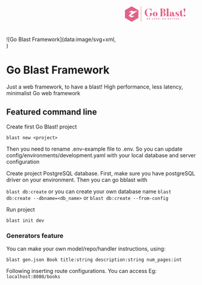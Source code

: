 ![Go Blast Framework](data:image/svg+xml,<svg style="width:15em;" xmlns:mydata="http://www.w3.org/2000/svg" mydata:contrastcolor="ffffff" mydata:template="Contrast" mydata:presentation="2.5" mydata:layouttype="undefined" mydata:specialfontid="undefined" mydata:id1="640" mydata:id2="209" mydata:companyname="Go Blast!" mydata:companytagline="Do less, do better" version="1.1" xmlns="http://www.w3.org/2000/svg" xmlns:xlink="http://www.w3.org/1999/xlink" viewBox="0 45 550 380"><g fill="#e06287" fill-rule="none" stroke="none" stroke-width="1" stroke-linecap="butt" stroke-linejoin="miter" stroke-miterlimit="10" stroke-dasharray="" stroke-dashoffset="0" font-family="none" font-weight="none" font-size="none" text-anchor="none" style="mix-blend-mode: normal"><g data-paper-data="{&quot;isGlobalGroup&quot;:true,&quot;bounds&quot;:{&quot;x&quot;:64.99999999999999,&quot;y&quot;:181.21476832959485,&quot;width&quot;:420,&quot;height&quot;:107.5704633408103}}"><g data-paper-data="{&quot;isSecondaryText&quot;:true}" fill-rule="nonzero"><path d="M220.2955,263.48726h-2.9663c-0.38902,0 -0.52275,0.13373 -0.52275,0.51059v7.61025c0,0.37687 0.13373,0.51059 0.52275,0.51059h2.9663c2.39492,0 3.73218,-1.31295 3.73218,-3.40395v-1.82354c0,-2.10315 -1.33726,-3.40395 -3.73218,-3.40395zM221.62061,266.92768v1.7506c0,0.86314 -0.42549,1.31295 -1.41021,1.31295h-0.99687v-4.3765h0.99687c0.98471,0 1.41021,0.44981 1.41021,1.31295z" data-paper-data="{&quot;glyphName&quot;:&quot;D&quot;,&quot;glyphIndex&quot;:0,&quot;firstGlyphOfWord&quot;:true,&quot;word&quot;:1}"></path><path d="M231.81732,266.70885v2.18825c0,2.10315 1.33726,3.40395 3.74434,3.40395c2.39492,0 3.73218,-1.30079 3.73218,-3.40395v-2.18825c0,-2.10315 -1.33726,-3.40395 -3.73218,-3.40395c-2.40708,0 -3.74434,1.30079 -3.74434,3.40395zM236.88676,266.59944v2.40708c0,0.76589 -0.48628,1.16707 -1.32511,1.16707c-0.85099,0 -1.33726,-0.40118 -1.33726,-1.16707v-2.40708c0,-0.76589 0.48628,-1.16707 1.33726,-1.16707c0.83883,0 1.32511,0.40118 1.32511,1.16707z" data-paper-data="{&quot;glyphName&quot;:&quot;O&quot;,&quot;glyphIndex&quot;:1,&quot;lastGlyphOfWord&quot;:true,&quot;word&quot;:1}"></path><path d="M255.69293,263.48726h-1.37374c-0.38902,0 -0.52275,0.13373 -0.52275,0.51059v7.61025c0,0.37687 0.13373,0.51059 0.52275,0.51059h4.81415c0.37687,0 0.51059,-0.13373 0.51059,-0.51059v-1.10628c0,-0.38902 -0.13373,-0.51059 -0.51059,-0.51059h-2.92982v-5.99338c0,-0.37687 -0.12157,-0.51059 -0.51059,-0.51059z" data-paper-data="{&quot;glyphName&quot;:&quot;L&quot;,&quot;glyphIndex&quot;:2,&quot;firstGlyphOfWord&quot;:true,&quot;word&quot;:2}"></path><path d="M272.41906,263.48726h-5.09376c-0.38902,0 -0.52275,0.13373 -0.52275,0.51059v7.61025c0,0.37687 0.13373,0.51059 0.52275,0.51059h5.20317c0.37687,0 0.51059,-0.13373 0.51059,-0.51059v-1.10628c0,-0.38902 -0.13373,-0.51059 -0.51059,-0.51059h-3.31885v-1.16707h2.56512c0.38902,0 0.52275,-0.13373 0.52275,-0.52275v-1.09413c0,-0.37687 -0.13373,-0.51059 -0.52275,-0.51059h-2.56512v-1.08197h3.20943c0.38902,0 0.52275,-0.13373 0.52275,-0.52275v-1.09413c0,-0.37687 -0.13373,-0.51059 -0.52275,-0.51059z" data-paper-data="{&quot;glyphName&quot;:&quot;E&quot;,&quot;glyphIndex&quot;:3,&quot;word&quot;:2}"></path><path d="M280.34236,266.02806c0,2.35845 1.99374,2.61374 3.4161,2.80825c0.80236,0.10941 1.42236,0.24314 1.42236,0.71726c0,0.52275 -0.48628,0.69295 -1.30079,0.69295c-0.68079,0 -1.15491,-0.21883 -1.37374,-0.64432c-0.18235,-0.35255 -0.35255,-0.38902 -0.71726,-0.26745l-1.14275,0.41334c-0.35255,0.13373 -0.46196,0.30392 -0.32824,0.66863c0.46196,1.26432 1.72629,1.88433 3.53767,1.88433c2.15178,0 3.76865,-0.98471 3.76865,-2.77178c0,-2.29766 -1.82354,-2.63806 -3.23375,-2.83257c-0.8753,-0.10941 -1.59256,-0.21883 -1.59256,-0.74157c0,-0.42549 0.32824,-0.63216 1.15491,-0.63216c0.55922,0 0.99687,0.1702 1.22785,0.63216c0.19451,0.35255 0.32824,0.40118 0.65648,0.2553l1.21569,-0.52275c0.36471,-0.14588 0.46196,-0.32824 0.29177,-0.68079c-0.57138,-1.16707 -1.59256,-1.70197 -3.39179,-1.70197c-2.32198,0 -3.61061,1.11844 -3.61061,2.72316z" data-paper-data="{&quot;glyphName&quot;:&quot;S&quot;,&quot;glyphIndex&quot;:4,&quot;word&quot;:2}"></path><path d="M295.07606,266.02806c0,2.35845 1.99374,2.61374 3.4161,2.80825c0.80236,0.10941 1.42236,0.24314 1.42236,0.71726c0,0.52275 -0.48628,0.69295 -1.30079,0.69295c-0.68079,0 -1.15491,-0.21883 -1.37374,-0.64432c-0.18235,-0.35255 -0.35255,-0.38902 -0.71726,-0.26745l-1.14275,0.41334c-0.35255,0.13373 -0.46196,0.30392 -0.32824,0.66863c0.46196,1.26432 1.72629,1.88433 3.53767,1.88433c2.15178,0 3.76865,-0.98471 3.76865,-2.77178c0,-2.29766 -1.82354,-2.63806 -3.23375,-2.83257c-0.8753,-0.10941 -1.59256,-0.21883 -1.59256,-0.74157c0,-0.42549 0.32824,-0.63216 1.15491,-0.63216c0.55922,0 0.99687,0.1702 1.22785,0.63216c0.19451,0.35255 0.32824,0.40118 0.65648,0.2553l1.21569,-0.52275c0.36471,-0.14588 0.46196,-0.32824 0.29177,-0.68079c-0.57138,-1.16707 -1.59256,-1.70197 -3.39179,-1.70197c-2.32198,0 -3.61061,1.11844 -3.61061,2.72316z" data-paper-data="{&quot;glyphName&quot;:&quot;S&quot;,&quot;glyphIndex&quot;:5,&quot;word&quot;:2}"></path><path d="M310.32894,273.13988l0.89961,-2.66237c0.13373,-0.38902 0.02431,-0.62 -0.47412,-0.62h-1.1306c-0.42549,0 -0.57138,0.1702 -0.62,0.62l-0.34039,2.77178c-0.02431,0.27961 0.03647,0.35255 0.34039,0.35255h0.68079c0.37687,0 0.52275,-0.13373 0.64432,-0.46196z" data-paper-data="{&quot;glyphName&quot;:&quot;,&quot;,&quot;glyphIndex&quot;:6,&quot;lastGlyphOfWord&quot;:true,&quot;word&quot;:2}"></path><path d="M328.45556,263.48726h-2.9663c-0.38902,0 -0.52275,0.13373 -0.52275,0.51059v7.61025c0,0.37687 0.13373,0.51059 0.52275,0.51059h2.9663c2.39492,0 3.73218,-1.31295 3.73218,-3.40395v-1.82354c0,-2.10315 -1.33726,-3.40395 -3.73218,-3.40395zM329.78066,266.92768v1.7506c0,0.86314 -0.42549,1.31295 -1.41021,1.31295h-0.99687v-4.3765h0.99687c0.98471,0 1.41021,0.44981 1.41021,1.31295z" data-paper-data="{&quot;glyphName&quot;:&quot;D&quot;,&quot;glyphIndex&quot;:7,&quot;firstGlyphOfWord&quot;:true,&quot;word&quot;:3}"></path><path d="M339.97737,266.70885v2.18825c0,2.10315 1.33726,3.40395 3.74434,3.40395c2.39492,0 3.73218,-1.30079 3.73218,-3.40395v-2.18825c0,-2.10315 -1.33726,-3.40395 -3.73218,-3.40395c-2.40708,0 -3.74434,1.30079 -3.74434,3.40395zM345.04681,266.59944v2.40708c0,0.76589 -0.48628,1.16707 -1.32511,1.16707c-0.85099,0 -1.33726,-0.40118 -1.33726,-1.16707v-2.40708c0,-0.76589 0.48628,-1.16707 1.33726,-1.16707c0.83883,0 1.32511,0.40118 1.32511,1.16707z" data-paper-data="{&quot;glyphName&quot;:&quot;O&quot;,&quot;glyphIndex&quot;:8,&quot;lastGlyphOfWord&quot;:true,&quot;word&quot;:3}"></path><path d="M366.30734,263.4751h-3.56199c-0.38902,0 -0.52275,0.13373 -0.52275,0.52275v7.61025c0,0.37687 0.13373,0.51059 0.52275,0.51059h3.61061c1.71413,0 2.99061,-0.83883 2.99061,-2.40708c0,-1.05765 -0.44981,-1.7506 -1.22785,-2.091v-0.04863c0.62,-0.42549 0.8753,-0.97256 0.8753,-1.78707c0,-1.48315 -1.00903,-2.30982 -2.68669,-2.30982zM366.55048,266.11316c0,0.47412 -0.2553,0.65648 -0.74157,0.65648h-1.17922v-1.33726h1.17922c0.48628,0 0.74157,0.20667 0.74157,0.68079zM366.81794,269.43201c0,0.51059 -0.2553,0.71726 -0.77804,0.71726h-1.41021v-1.42236h1.41021c0.52275,0 0.77804,0.21883 0.77804,0.7051z" data-paper-data="{&quot;glyphName&quot;:&quot;B&quot;,&quot;glyphIndex&quot;:9,&quot;firstGlyphOfWord&quot;:true,&quot;word&quot;:4}"></path><path d="M382.57729,263.48726h-5.09376c-0.38902,0 -0.52275,0.13373 -0.52275,0.51059v7.61025c0,0.37687 0.13373,0.51059 0.52275,0.51059h5.20317c0.37687,0 0.51059,-0.13373 0.51059,-0.51059v-1.10628c0,-0.38902 -0.13373,-0.51059 -0.51059,-0.51059h-3.31885v-1.16707h2.56512c0.38902,0 0.52275,-0.13373 0.52275,-0.52275v-1.09413c0,-0.37687 -0.13373,-0.51059 -0.52275,-0.51059h-2.56512v-1.08197h3.20943c0.38902,0 0.52275,-0.13373 0.52275,-0.52275v-1.09413c0,-0.37687 -0.13373,-0.51059 -0.52275,-0.51059z" data-paper-data="{&quot;glyphName&quot;:&quot;E&quot;,&quot;glyphIndex&quot;:10,&quot;word&quot;:4}"></path><path d="M396.72167,263.48726h-6.01769c-0.38902,0 -0.51059,0.13373 -0.51059,0.51059v1.09413c0,0.38902 0.12157,0.52275 0.51059,0.52275h1.81139v5.99338c0,0.37687 0.12157,0.51059 0.51059,0.51059h1.37374c0.38902,0 0.52275,-0.13373 0.52275,-0.51059v-5.99338h1.79923c0.38902,0 0.52275,-0.13373 0.52275,-0.52275v-1.09413c0,-0.37687 -0.13373,-0.51059 -0.52275,-0.51059z" data-paper-data="{&quot;glyphName&quot;:&quot;T&quot;,&quot;glyphIndex&quot;:11,&quot;word&quot;:4}"></path><path d="M410.69744,263.48726h-6.01769c-0.38902,0 -0.51059,0.13373 -0.51059,0.51059v1.09413c0,0.38902 0.12157,0.52275 0.51059,0.52275h1.81139v5.99338c0,0.37687 0.12157,0.51059 0.51059,0.51059h1.37374c0.38902,0 0.52275,-0.13373 0.52275,-0.51059v-5.99338h1.79923c0.38902,0 0.52275,-0.13373 0.52275,-0.52275v-1.09413c0,-0.37687 -0.13373,-0.51059 -0.52275,-0.51059z" data-paper-data="{&quot;glyphName&quot;:&quot;T&quot;,&quot;glyphIndex&quot;:12,&quot;word&quot;:4}"></path><path d="M424.24621,263.48726h-5.09376c-0.38902,0 -0.52275,0.13373 -0.52275,0.51059v7.61025c0,0.37687 0.13373,0.51059 0.52275,0.51059h5.20317c0.37687,0 0.51059,-0.13373 0.51059,-0.51059v-1.10628c0,-0.38902 -0.13373,-0.51059 -0.51059,-0.51059h-3.31885v-1.16707h2.56512c0.38902,0 0.52275,-0.13373 0.52275,-0.52275v-1.09413c0,-0.37687 -0.13373,-0.51059 -0.52275,-0.51059h-2.56512v-1.08197h3.20943c0.38902,0 0.52275,-0.13373 0.52275,-0.52275v-1.09413c0,-0.37687 -0.13373,-0.51059 -0.52275,-0.51059z" data-paper-data="{&quot;glyphName&quot;:&quot;E&quot;,&quot;glyphIndex&quot;:13,&quot;word&quot;:4}"></path><path d="M436.53687,263.48726h-3.46473c-0.38902,0 -0.52275,0.13373 -0.52275,0.51059v7.61025c0,0.37687 0.13373,0.51059 0.52275,0.51059h1.37374c0.38902,0 0.51059,-0.13373 0.51059,-0.51059v-2.35845h0.27961c0.49843,0 0.7051,0.20667 0.91177,0.62l0.77804,1.6655c0.19451,0.42549 0.47412,0.58353 1.11844,0.58353h1.31295c0.40118,0 0.48628,-0.26745 0.31608,-0.59569l-1.09413,-2.07884c-0.09726,-0.19451 -0.20667,-0.36471 -0.32824,-0.52275c0.82667,-0.46196 1.31295,-1.31295 1.31295,-2.50433c0,-1.88433 -1.19138,-2.92982 -3.02708,-2.92982zM437.07178,266.40493c0,0.49843 -0.29177,0.81452 -0.80236,0.81452h-1.31295v-1.60472h1.31295c0.52275,0 0.80236,0.30392 0.80236,0.7902z" data-paper-data="{&quot;glyphName&quot;:&quot;R&quot;,&quot;glyphIndex&quot;:14,&quot;lastGlyphOfWord&quot;:true,&quot;word&quot;:4}"></path></g><g data-paper-data="{&quot;isPrimaryText&quot;:true}" fill-rule="nonzero"><path d="M255.50293,228.2306h-20.96218v1.55275c3.10551,0 4.65826,1.55275 4.65826,6.21102v6.90976c0,0 -0.54346,7.45322 -8.2296,7.45322c-8.46251,0 -16.92502,-12.11148 -16.92502,-30.51162c0,-9.62708 3.64897,-22.4373 16.22628,-22.4373c11.64566,0 16.76975,15.68282 17.62376,18.78833h1.55275l-0.23291,-19.09888h-1.55275c0.07764,3.80425 -8.46251,-0.77638 -17.00266,-0.69874c-17.85667,0 -28.18249,13.12077 -28.18249,28.64832c0,16.76975 13.66424,26.31918 27.01792,26.31918c9.00597,0 17.39085,-3.26078 21.35037,-8.46251v-6.90976c0,-4.65826 1.55275,-6.21102 4.65826,-6.21102z" data-paper-data="{&quot;glyphName&quot;:&quot;G&quot;,&quot;glyphIndex&quot;:0,&quot;firstGlyphOfWord&quot;:true,&quot;word&quot;:1}"></path><path d="M258.60844,235.06272c0,9.00597 7.29794,16.30392 16.45919,16.30392c9.00597,0 16.30392,-7.29794 16.30392,-16.30392c0,-8.8507 -7.29794,-16.14864 -16.30392,-16.14864c-9.16125,0 -16.45919,7.29794 -16.45919,16.14864zM270.33173,235.14035c0,-8.15196 0.93165,-15.4499 4.7359,-15.4499c3.80425,0 4.65826,7.29794 4.65826,15.4499c0,7.76377 -0.85401,15.4499 -4.65826,15.4499c-3.80425,0 -4.7359,-7.68613 -4.7359,-15.4499z" data-paper-data="{&quot;glyphName&quot;:&quot;o&quot;,&quot;glyphIndex&quot;:1,&quot;lastGlyphOfWord&quot;:true,&quot;word&quot;:1}"></path><path d="M334.77103,223.64997c6.21102,-1.78567 11.41274,-6.90976 11.41274,-12.88786c0.07764,-7.37558 -7.99668,-13.66424 -16.14864,-13.66424h-21.58328v1.55275c3.10551,0 4.65826,1.55275 4.65826,6.21102v38.04248c0,4.65826 -1.55275,6.21102 -4.65826,6.21102v1.55275h23.36895c8.15196,0 16.14864,-6.21102 16.14864,-13.66424c0,-6.52157 -6.21102,-12.11148 -13.19841,-13.35369zM327.39545,198.10717c5.82283,0 7.14267,5.90047 7.14267,12.65495c0,6.52157 -1.31984,12.65495 -7.14267,12.65495h-2.63968v-25.30989zM329.25875,249.65861h-4.50299v-25.30989h4.50299c5.74519,0 7.06503,5.82283 7.06503,12.65495c0,6.44393 -1.31984,12.65495 -7.06503,12.65495z" data-paper-data="{&quot;glyphName&quot;:&quot;B&quot;,&quot;glyphIndex&quot;:2,&quot;firstGlyphOfWord&quot;:true,&quot;word&quot;:2}"></path><path d="M367.37887,242.90413v-46.50499h-1.55275c0,0 -3.88189,0.69874 -10.0929,0.69874h-4.65826v1.55275c3.10551,0 4.65826,1.55275 4.65826,6.21102v38.04248c0,4.65826 -1.55275,6.21102 -4.65826,6.21102v1.55275h20.96218v-1.55275c-3.10551,0 -4.65826,-1.55275 -4.65826,-6.21102z" data-paper-data="{&quot;glyphName&quot;:&quot;l&quot;,&quot;glyphIndex&quot;:3,&quot;word&quot;:2}"></path><path d="M411.71,241.42901c0,2.32913 -0.93165,5.04645 -3.26078,5.04645c-2.32913,0 -3.26078,-2.8726 -3.26078,-8.2296v-6.67684c0,-6.98739 -6.67684,-12.65495 -16.45919,-12.65495c-4.34771,-0.07764 -9.62708,1.47512 -12.03385,5.43464c-1.78567,2.56204 -0.23291,5.74519 2.17386,6.90976c2.48441,1.2422 5.51228,0.46583 6.83212,-2.01858c1.31984,-2.56204 0.6211,-4.89118 -1.94094,-6.83212c-0.6211,-0.54346 1.39748,-2.71732 4.96881,-2.71732c3.57133,0 4.81354,3.41606 4.81354,7.37558v4.65826c-6.28865,0.85401 -18.40014,3.02787 -18.40014,10.63637c0,6.52157 5.82283,9.00597 11.56802,9.00597c4.81354,0 7.29794,-3.18315 8.54015,-5.357c2.01858,3.72661 5.58992,5.357 9.16125,5.357c3.88189,0 8.07432,-3.72661 8.07432,-9.93763zM390.98073,248.18349c-1.55275,0 -4.19244,-0.6211 -4.19244,-6.36629c0,-5.66755 3.18315,-7.91905 6.75448,-8.92834v5.357c0,2.79496 0.46583,5.04645 1.31984,6.90976c-1.08693,1.63039 -2.25149,3.02787 -3.88189,3.02787z" data-paper-data="{&quot;glyphName&quot;:&quot;a&quot;,&quot;glyphIndex&quot;:4,&quot;word&quot;:2}"></path><path d="M427.08227,251.44427c11.95621,-0.23291 14.2077,-6.13338 14.2077,-9.93763c0,-10.0929 -16.38156,-9.23889 -16.38156,-16.22628c0,-3.4937 2.17386,-5.58992 4.89118,-5.58992c6.21102,0 8.15196,6.59921 9.00597,9.62708h1.55275l-0.15528,-9.70471h-1.55275c0.07764,3.02787 -3.41606,-0.77638 -9.62708,-0.69874c-11.95621,0.31055 -13.43132,7.6085 -13.43132,9.85999c0,10.0929 16.38156,9.23889 16.38156,16.22628c0,3.4937 -2.95023,5.66755 -5.66755,5.66755c-6.21102,0 -8.15196,-6.59921 -8.92834,-9.70471h-1.55275l0.07764,9.70471h1.55275c-0.07764,-3.02787 3.41606,0.85401 9.62708,0.77638z" data-paper-data="{&quot;glyphName&quot;:&quot;s&quot;,&quot;glyphIndex&quot;:5,&quot;word&quot;:2}"></path><path d="M468.77372,241.42901c0,2.32913 -2.09622,5.04645 -4.42535,5.04645c-2.32913,0 -4.42535,-2.01858 -4.42535,-8.2296v-17.62376h3.88189v-1.00929h-3.88189v-15.52754h-1.55275c0,6.21102 -3.64897,8.54015 -10.0929,8.54015v6.98739h-3.88189v1.00929h3.88189v17.62376c0,8.54015 6.21102,13.19841 11.64566,13.19841c5.43464,0 9.62708,-3.80425 9.62708,-10.01526z" data-paper-data="{&quot;glyphName&quot;:&quot;t&quot;,&quot;glyphIndex&quot;:6,&quot;word&quot;:2}"></path><path d="M478.47843,235.14035h0.77638c0,-19.64234 5.74519,-26.24155 5.74519,-32.60784c0,-3.33842 -2.79496,-6.13338 -6.13338,-6.13338c-3.41606,0 -6.21102,2.79496 -6.21102,6.13338c0,6.36629 5.82283,12.9655 5.82283,32.60784zM478.86662,251.36664c3.41606,0 6.13338,-2.79496 6.13338,-6.21102c0,-3.33842 -2.79496,-6.13338 -6.13338,-6.13338c-3.41606,0 -6.21102,2.79496 -6.21102,6.13338c0,3.41606 2.71732,6.21102 6.21102,6.21102z" data-paper-data="{&quot;glyphName&quot;:&quot;!&quot;,&quot;glyphIndex&quot;:7,&quot;lastGlyphOfWord&quot;:true,&quot;word&quot;:2}"></path></g><g data-paper-data="{&quot;isIcon&quot;:&quot;true&quot;,&quot;iconType&quot;:&quot;icon&quot;,&quot;rawIconId&quot;:&quot;593147&quot;,&quot;selectedEffects&quot;:{&quot;container&quot;:&quot;&quot;,&quot;transformation&quot;:&quot;&quot;,&quot;pattern&quot;:&quot;&quot;},&quot;isDetailed&quot;:false,&quot;fillRule&quot;:&quot;evenodd&quot;,&quot;bounds&quot;:{&quot;x&quot;:64.99999999999999,&quot;y&quot;:181.21476832959485,&quot;width&quot;:93.21587345894459,&quot;height&quot;:107.5704633408103},&quot;iconStyle&quot;:&quot;standalone&quot;,&quot;suitableAsStandaloneIcon&quot;:true}" fill-rule="evenodd"><path d="M111.56345,181.21477l46.62277,26.84071l0.02966,53.80006l-46.56345,26.92969l-46.59311,-26.87037l-0.05931,-53.80006zM111.62277,259.09733l20.87941,-12.04125h-28.23465l48.31328,-35.82716l-29.56927,6.25789l-11.38876,-6.61379l-20.90906,12.07091h21.20565l-21.20565,24.11216z" data-paper-data="{&quot;isPathIcon&quot;:true}"></path></g><path d="M175.92007,288.78523v-107.57046h2.01803v107.57046z" data-paper-data="{&quot;isShapeTextSeparator&quot;:true}" fill-rule="nonzero"></path></g></g></svg>)

# Go Blast Framework 

Just a web framework, to have a blast!
High performance, less latency, minimalist Go web framework

## Featured command line

Create first Go Blast! project

`blast new <project>`

Then you need to rename .env-example file to .env. So you can update config/environments/development.yaml with your local database and server configuration

Create project PostgreSQL database. First, make sure you have postgreSQL driver on your environment. Then you can go bblast with

`blast db:create` or you can create your own database name `blast db:create --dbname=<db_name>` or `blast db:create --from-config`

Run project 

`blast init dev`

### Generators feature

You can make your own model/repo/handler instructions, using:

`blast gen.json Book title:string description:string num_pages:int` 

Following inserting route configurations. You can access Eg: `localhost:8080/books`